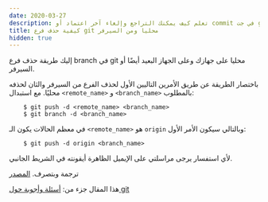 ```yaml
---
date: 2020-03-27
description: تعلم كيف يمكنك التراجع وإلغاء آخر اعتماد أو commit في جت git محليا بخطوات سريعة وعملية
title: كيفية حذف فرع git محليا ومن السيرفر
hidden: true
---
```


إليك طريقة حذف فرع branch في git محليا على جهازك وعلى الجهاز البعيد أيضًا أو السيرفر.

باختصار الطريقة عن طريق الأمرين التاليين الأول لحذف الفرع من السيرفر والثان لحذفه محليًا. مع استبدال `<remote_name>` و `<branch_name>` بالمطلوب:

        $ git push -d <remote_name> <branch_name>
        $ git branch -d <branch_name>

في معظم الحالات يكون الـ `<remote_name>` هو `origin` وبالتالي سيكون الأمر الأول:

        $ git push -d origin <branch_name>


ﻷي استفسار يرجى مراسلتي على الإيميل الظاهرة أيقونته في الشريط الجانبي.

ترجمة وبتصرف. [المصدر](https://stackoverflow.com/questions/2003505/how-do-i-delete-a-git-branch-locally-and-remotely)

هذا المقال جزء من: [أسئلة وأجوبة حول git](/git-qa)
